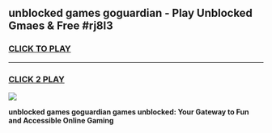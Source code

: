 
## unblocked games goguardian - Play Unblocked Gmaes & Free #rj8l3
<h3>
<a href="https://premium.freeplayer.one?title=unblocked_games_goguardian&ref=01M">CLICK TO PLAY</a></h3>
<hr>

<h3>
<a href="https://premium.freeplayer.one?title=unblocked_games_goguardian&ref=01M">CLICK 2 PLAY</a>
  
</h3>

<a href="https://premium.freeplayer.one?title=unblocked_games_goguardian&ref=01M"><img src="https://clearcache.store/games.png"></a>


**unblocked games goguardian games unblocked: Your Gateway to Fun and Accessible Online Gaming**

